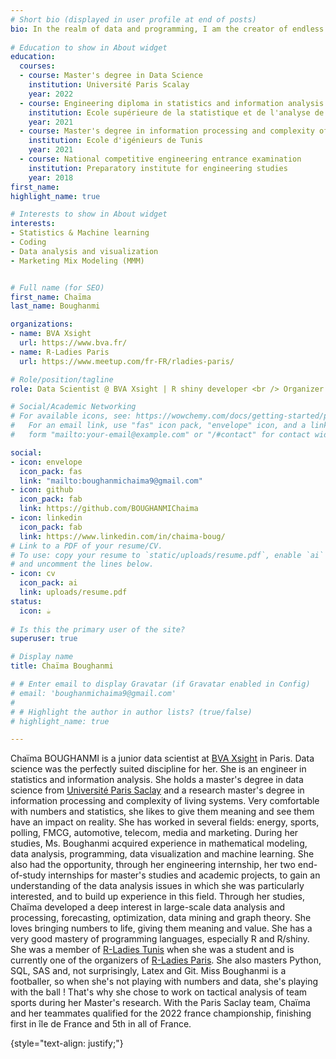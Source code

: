 ```yaml
---
# Short bio (displayed in user profile at end of posts)
bio: In the realm of data and programming, I am the creator of endless possibilities.
  
# Education to show in About widget
education:
  courses:
  - course: Master's degree in Data Science
    institution: Université Paris Scalay
    year: 2022
  - course: Engineering diploma in statistics and information analysis 
    institution: Ecole supérieure de la statistique et de l'analyse de l'information
    year: 2021
  - course: Master's degree in information processing and complexity of living systems
    institution: Ecole d'igénieurs de Tunis
    year: 2021
  - course: National competitive engineering entrance examination
    institution: Preparatory institute for engineering studies
    year: 2018
first_name: 
highlight_name: true

# Interests to show in About widget
interests:
- Statistics & Machine learning
- Coding
- Data analysis and visualization
- Marketing Mix Modeling (MMM)


# Full name (for SEO)
first_name: Chaïma
last_name: Boughanmi

organizations:
- name: BVA Xsight
  url: https://www.bva.fr/
- name: R-Ladies Paris
  url: https://www.meetup.com/fr-FR/rladies-paris/

# Role/position/tagline
role: Data Scientist @ BVA Xsight | R shiny developer <br /> Organizer @ R-Ladies Paris <br /> Paris France

# Social/Academic Networking
# For available icons, see: https://wowchemy.com/docs/getting-started/page-builder/#icons
#   For an email link, use "fas" icon pack, "envelope" icon, and a link in the
#   form "mailto:your-email@example.com" or "/#contact" for contact widget.

social:
- icon: envelope
  icon_pack: fas
  link: "mailto:boughanmichaima9@gmail.com"
- icon: github
  icon_pack: fab
  link: https://github.com/BOUGHANMIChaima
- icon: linkedin
  icon_pack: fab
  link: https://www.linkedin.com/in/chaima-boug/
# Link to a PDF of your resume/CV.
# To use: copy your resume to `static/uploads/resume.pdf`, enable `ai` icons in `params.yaml`,
# and uncomment the lines below.
- icon: cv
  icon_pack: ai
  link: uploads/resume.pdf
status:
  icon: ☕️
  
# Is this the primary user of the site?
superuser: true

# Display name
title: Chaïma Boughanmi

# # Enter email to display Gravatar (if Gravatar enabled in Config)
# email: 'boughanmichaima9@gmail.com'
# 
# # Highlight the author in author lists? (true/false)
# highlight_name: true

---
```


Chaïma BOUGHANMI is a junior data scientist at [BVA Xsight](https://www.bva.fr/) in Paris. Data science was the perfectly suited discipline
for her. She is an engineer in statistics and information analysis.
She holds a master's degree in data science from [Université Paris Saclay](https://www.universite-paris-saclay.fr/formation/master/mathematiques-et-applications/m2-data-science-sante-assurance-et-finance) and a research master's degree in information processing and complexity of living systems.
Very comfortable with numbers and statistics, she likes to give them meaning and see them have an impact on reality.
She has worked in several fields: energy, sports, polling, FMCG, automotive, telecom, media and marketing.
During her studies, Ms. Boughanmi acquired experience in mathematical modeling, data analysis, programming, data visualization and machine learning.
She also had the opportunity, through her engineering internship, her two end-of-study internships for master's studies and academic projects, to gain an understanding of the data analysis issues in which she was particularly interested, and to build up experience in this field.
Through her studies, Chaïma developed a deep interest in large-scale data analysis and processing, forecasting, optimization, data mining and graph theory.
She loves bringing numbers to life, giving them meaning and value.
She has a very good mastery of programming languages, especially
R and R/shiny. She was a member of [R-Ladies Tunis](https://www.meetup.com/rladies-tunis/) when she was a student and is currently one of the organizers of [R-Ladies Paris](https://www.meetup.com/fr-FR/rladies-paris/).
She also masters Python, SQL, SAS and, not surprisingly, Latex and Git.
Miss Boughanmi is a footballer, so when she's not playing with numbers and data, she's playing with the ball ! That's why she chose to work on tactical analysis of team sports during her Master's research.
With the Paris Saclay team, Chaïma and her teammates qualified for the 2022 france championship, finishing first in île de France and 5th in all of France.

{style="text-align: justify;"}
